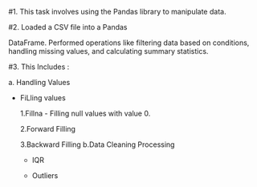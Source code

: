 #1. This task involves using the Pandas  library to manipulate data.

#2. Loaded a CSV file into a Pandas  

DataFrame. Performed operations like  filtering data based on conditions, handling  missing values, and calculating summary  statistics.

#3. This Includes :

a. Handling Values 

 * FiLling values
    
    1.Fillna - Filling null values with value 0.
       
    2.Forward Filling
        
    3.Backward Filling
b.Data Cleaning Processing

    * IQR 
    
    * Outliers
